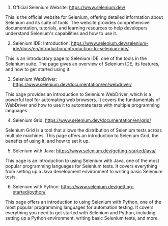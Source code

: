 

1. Official Selenium Website: https://www.selenium.dev/

This is the official website for Selenium, offering detailed information about Selenium and its suite of tools. The website provides comprehensive documentation, tutorials, and learning resources to help developers understand Selenium's capabilities and how to use it.

2. Selenium IDE: Introduction: https://www.selenium.dev/selenium-ide/docs/en/introduction/introduction-to-selenium-ide/

This is an introductory page to Selenium IDE, one of the tools in the Selenium suite. The page gives an overview of Selenium IDE, its features, and how to get started using it.

3. Selenium WebDriver: https://www.selenium.dev/documentation/en/webdriver/

This page provides an introduction to Selenium WebDriver, which is a powerful tool for automating web browsers. It covers the fundamentals of WebDriver and how to use it to automate tests with multiple programming languages.

4. Selenium Grid: https://www.selenium.dev/documentation/en/grid/

Selenium Grid is a tool that allows the distribution of Selenium tests across multiple machines. This page offers an introduction to Selenium Grid, the benefits of using it, and how to set it up.

5. Selenium with Java: https://www.selenium.dev/getting-started/java/

This page is an introduction to using Selenium with Java, one of the most popular programming languages for Selenium tests. It covers everything from setting up a Java development environment to writing basic Selenium tests.

6. Selenium with Python: https://www.selenium.dev/getting-started/python/

This page offers an introduction to using Selenium with Python, one of the most popular programming languages for automation testing. It covers everything you need to get started with Selenium and Python, including setting up a Python environment, writing basic Selenium tests, and more.